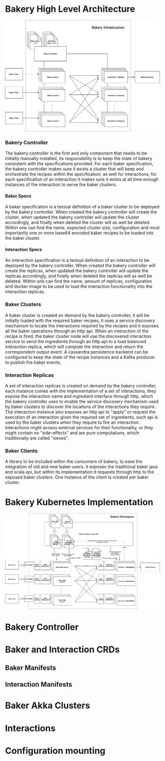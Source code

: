 # Bakery High Level Architecture

![Architecture diagram](./Bakery%20Architecture.png)

### Bakery Controller

The bakery controller is the first and only component that needs to be initially manually installed, its
responsibility is to keep the state of bakery consistent with the specifications provided. For each 
baker specification, the bakery controller makes sure it exists a cluster that will keep and orchestrate
the recipes within the specification; as well for interactions, for each specification of an interaction
it makes sure it exists at all time enough instances of the interaction to serve the baker clusters.

#### Baker Specs

A baker specification is a textual definition of a baker cluster to be deployed by the bakery controller.
When created the bakery controller will create the cluster, when updated the bakery controller will 
update the cluster accordingly, and finally when deleted the cluster will as well be deleted.
Within one can find the name, expected cluster size, configuration and most importantly one or more base64 
encoded baker recipes to be loaded into the baker cluster.

#### Interaction Specs

An interaction specification is a textual definition of an interaction to be deployed by the bakery controller.
When created the bakery controller will create the replicas, when updated the bakery controller will 
update the replicas accordingly, and finally when deleted the replicas will as well be deleted.
Within one can find the name, amount of replicas, configuration and docker image to be used to load the 
interaction functionality into the interaction replicas.

### Baker Clusters

A baker cluster is created on demand by the bakery controller, it will be initially loaded with the required
baker recipes, it uses a service discovery mechanism to locate the interactions required by the recipes and
it exposes all the baker operations through an http api. When an interaction of the recipe is fired, the baker
cluster node will use the discovered interaction service to send the ingredients through an http api to a load
balanced interaction replica, which will compute the interaction and return the correspondent output event. 
A cassandra persistence backend can be configured to keep the state of the recipe instances and a Kafka 
producer to publish the baker events.

### Interaction Replicas

A set of interaction replicas is created on demand by the bakery controller, each instance comes with the 
implementation of a set of interactions, they expose the interaction name and ingredient interface through
http, which the bakery controller uses to enable the service discovery mechanism used by baker clusters to
discover the locations of the interactions they require. The interaction instance also exposes an http api
to "apply" or request the execution of an interaction given the required set of ingredients, such api is 
used by the baker clusters when they require to fire an interaction.
Interactions might access external services for their functionality, or they might contain no "side-effects"
and are pure computations, which traditionally are called "sieves".

### Baker Clients

A library to be included within the consumers of bakery, to ease the integration of old and new baker users. 
It exposes the traditional baker java and scala api, but within its implementation it requests through http 
to the exposed baker clusters. One instance of the client is created per baker cluster.


# Bakery Kubernetes Implementation

![Kubernetes diagram](./Bakery%20Kubernetes%20Architecture.png)

# Bakery Controller

# Baker and Interaction CRDs

## Baker Manifests

## Interaction Manifests

# Baker Akka Clusters

# Interactions

# Configuration mounting
